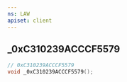 ```yaml
---
ns: LAW
apiset: client
---
```

## _0xC310239ACCCF5579

```c
// 0xC310239ACCCF5579
void _0xC310239ACCCF5579();
```